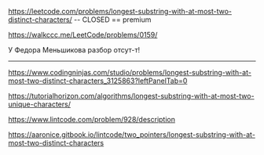https://leetcode.com/problems/longest-substring-with-at-most-two-distinct-characters/ -- CLOSED == premium

https://walkccc.me/LeetCode/problems/0159/

У Федора Меньшикова разбор отсут-т!

____________

https://www.codingninjas.com/studio/problems/longest-substring-with-at-most-two-distinct-characters_3125863?leftPanelTab=0

https://tutorialhorizon.com/algorithms/longest-substring-with-at-most-two-unique-characters/

https://www.lintcode.com/problem/928/description

https://aaronice.gitbook.io/lintcode/two_pointers/longest-substring-with-at-most-two-distinct-characters
